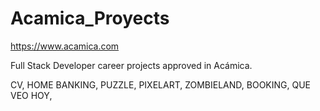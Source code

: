 # Acamica_Proyects

https://www.acamica.com

Full Stack Developer career projects approved in Acámica.

CV,
HOME BANKING,
PUZZLE,
PIXELART,
ZOMBIELAND,
BOOKING,
QUE VEO HOY,
